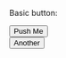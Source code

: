 Basic button:

<Button>Push Me</Button><br>
 <Button variant="primary" btnColor="yellow" link="https://www.google.com/">Another</Button>
